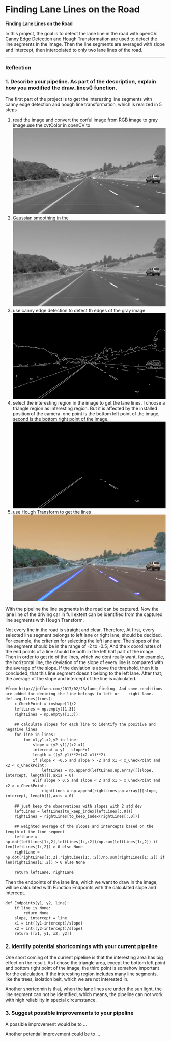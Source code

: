 # **Finding Lane Lines on the Road** 

**Finding Lane Lines on the Road**

In this project, the goal is to detect the lane line in the road with openCV. Canny Edge Detection and Hough Transformation are used to detect the line segments in the image. Then the line segments are averaged with slope and intercept, then interpolated to only two lane lines of the road.



[//]: # (Image References)

[image1]: ./test_images_output/grayImage.jpg "Grayscale"
[image2]: ./test_images_output/blurGrayImage.jpg "BlurGrayscale"
[image3]: ./test_images_output/edges.jpg "edges"
[image4]: ./test_images_output/masked_edges.jpg "masked_edges"
[image5]: ./test_images_output/solidYellowCurve.jpg "LineSegment"

---

### Reflection

### 1. Describe your pipeline. As part of the description, explain how you modified the draw_lines() function.
The first part of the project is to get the interesting line segments with canny edge detection and hough line transformation, which is realized in 5 steps
1. read the image and convert the corful image from RGB image to gray image.use the cvtColor in openCV to 
![alt text][image1]
2. Gaussian smoothing in the 
![alt text][image2]
3. use canny edge detection to detect th edges of the gray image
![alt text][image3]
4. select the interesting region in the image to get the lane lines. I choose a triangle region as interesting region. But it is affected by the installed position of the camera. one point is the bottom left point of the image, second is the bottom right point of the image.
![alt text][image4]
5. use Hough Transform to get the lines 
![alt text][image5]

With the pipeline the line segments in the road can be captured. Now the lane line of the driving car in full extent can be identified from the captured line segments with Hough Transform. 

Not every line in the road is straight and clear. Therefore, At first, every selected line segment belongs to left lane or right lane, should be decided. For example, the criterien for selecting the left lane are: The slopes of the line segment should be in the range of -2 to -0.5; And the x coordinates of the end points of a line should be both in the left half part of the image. Then in order to get rid of the lines, which we dont really want, for example, the horizontal line, the deviation of the slope of every line is compared with the average of the slope. If the deviation is above the threshold, then it is concluded, that this line segment doesn't belong to the left lane. After that, the average of the slope and intercept of the line is calculated.


    #from http://jeffwen.com/2017/02/23/lane_finding. And some conditions are added for deciding the line belongs to left or    right lane.
    def avg_lines(lines):
        x_CheckPoint = imshape[1]/2
        leftLines = np.empty([1,3])
        rightLines = np.empty([1,3])

        ## calculate slopes for each line to identify the positive and negative lines
        for line in lines:
            for x1,y1,x2,y2 in line:
                slope = (y2-y1)/(x2-x1)
                intercept = y1 - slope*x1
                length = ((y2-y1)**2+(x2-x1)**2)
                if slope < -0.5 and slope > -2 and x1 < x_CheckPoint and x2 < x_CheckPoint:
                    leftLines = np.append(leftLines,np.array([[slope, intercept, length]]),axis = 0)
                elif slope > 0.5 and slope < 2 and x1 > x_CheckPoint and x2 > x_CheckPoint:
                    rightLines = np.append(rightLines,np.array([[slope, intercept, length]]),axis = 0)

        ## just keep the observations with slopes with 2 std dev
        leftLines = leftLines[to_keep_index(leftLines[:,0])]
        rightLines = rightLines[to_keep_index(rightLines[:,0])]

        ## weighted average of the slopes and intercepts based on the length of the line segment
        leftLane = np.dot(leftLines[1:,2],leftLines[1:,:2])/np.sum(leftLines[1:,2]) if len(leftLines[1:,2]) > 0 else None
        rightLane = np.dot(rightLines[1:,2],rightLines[1:,:2])/np.sum(rightLines[1:,2]) if len(rightLines[1:,2]) > 0 else None

        return leftLane, rightLane
 
Then the endpoints of the lane line, which we want to draw in the image, will be calculated with Function Endpoints with the calculated slope and intercept.

    def Endpoints(y1, y2, line):
        if line is None:
            return None
        slope, intercept = line
        x1 = int((y1-intercept)/slope)
        x2 = int((y2-intercept)/slope)
        return [[x1, y1, x2, y2]] 


### 2. Identify potential shortcomings with your current pipeline

One short coming of the current pipeline is that the interesting area has big effect on the result. As I chose the triangle area, except the bottom left point and bottom right point of the image, the third point is somehow important for the calculation. If the interesting region includes many line segments, like the trees, isolation belt, which we are not interested in. 

Another shortcomin is that, when the lane lines are under the sun light, the line segment can not be identified, which means, the pipeline can not work with high reliability in special circumstance.



### 3. Suggest possible improvements to your pipeline

A possible improvement would be to ...

Another potential improvement could be to ...
